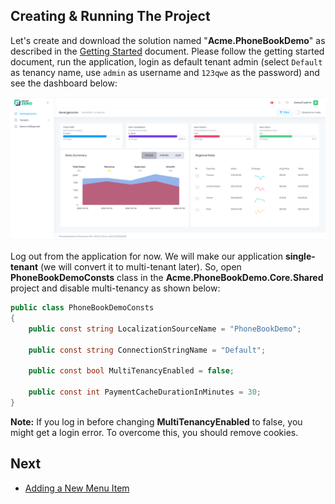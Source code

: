 ## Creating & Running The Project

Let's create and download the solution named "**Acme.PhoneBookDemo**" as described in the [Getting Started](Getting-Started-Angular) document. Please follow the getting started document, run the application, login as default tenant
admin (select `Default` as tenancy name, use `admin` as username and `123qwe` as the password) and see the dashboard below:

<img src="images/default-dashboard-6.png" alt="Dashboard" />

Log out from the application for now. We will make our application **single-tenant** (we will convert it to multi-tenant later). So, open **PhoneBookDemoConsts** class in the  **Acme.PhoneBookDemo.Core.Shared** project and disable multi-tenancy as shown below:

```c#
public class PhoneBookDemoConsts
{
    public const string LocalizationSourceName = "PhoneBookDemo";

    public const string ConnectionStringName = "Default";

    public const bool MultiTenancyEnabled = false;

    public const int PaymentCacheDurationInMinutes = 30;
}
```

**Note:** If you log in before changing **MultiTenancyEnabled** to false, you might get a login error. To overcome this, you should remove cookies.

## Next

- [Adding a New Menu Item](Developing-Step-By-Step-Angular-Adding-New-Menu-Item)